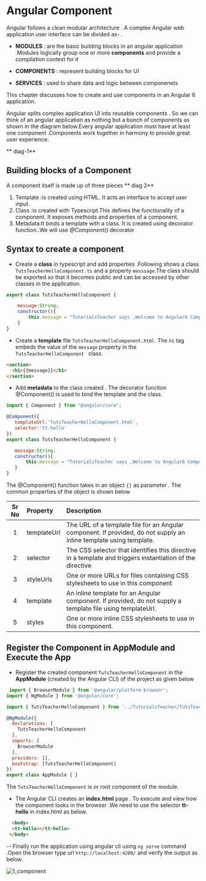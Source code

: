 # Angular Component

 <!--
 1. https://angular.io/guide/architecture
 2. http://csharp-video-tutorials.blogspot.com/2017/05/angular-2-components.html

  -->
Angular follows a clean modular architecture . A complex Angular web application user interface can be divided as- .

- **MODULES**    : are the basic building blocks in an angular application .Modules logically group one or more **components** and provide a   
                   compilation context for it  
                 
- **COMPONENTS** : represent building blocks for UI  

- **SERVICES**    : used to share  data and  logic between componenets

This chapter discusses how to create and use components in an Angular 6 application.
  
  

Angular splits complex application UI into reusable components . So we can think of an angular application as nothing but a bunch of components as shown in the diagram below.Every angular application must have at least one component .Components work together in harmony to provide great user experience.

** diag-1**


## Building blocks of a Component

A component itself is made up of three pieces
** diag 2**

1. Template :is created using HTML. It acts an interface to accept user input.
2. Class :is created with Typescript.This defines the functionality of a component. It exposes methods and properties of a component.
3. Metadata:It binds a template with a class. It is created using decorator function..We will use *@Component()* decorator


## Syntax to create a component

- Create a **class** in typescript and add properties .Following shows a class `TutsTeacherHelloComponent.ts`  and a property `messsage`.The class should be exported so that it becomes public and can be accessed by other classes in the application.

```javascript
export class TutsTeacherHelloComponent {

    message:String;
    constructor(){
        this.message = "TutorialsTeacher says ,Welcome to Angular6 Components "
    }
}

```

- Create a **template** file `TutsTeacherHelloComponent.html`. The `h1` tag embeds the value of the  `message` property in the `TutsTeacherHelloComponent ` class.

```html
<section>
  <h1>{{message}}</h1>
</section>
```

- Add **metadata** to the class created . The decorator function @Component() is used to bind the template and the class.

 ```javascript
 import { Component } from "@angular/core";

@Component({
    templateUrl:'TutsTeacherHelloComponent.html',
    selector:'tt-hello'
})
export class TutsTeacherHelloComponent {

    message:String;
    constructor(){
        this.message = "TutorialsTeacher says ,Welcome to Angular6 Components "
    }
}
 ```

 The @Component() function takes in an object `{}` as parameter . The common properties of the object is shown below

|Sr No | Property | Description       |
|:----:|:--------- |:-----------------|
| 1    |  templateUrl |The URL of a template file for an Angular component. If provided, do not supply an inline template using template.   |
| 2    | selector  |The CSS selector that identifies this directive in a template and triggers instantiation of the directive|
| 3   | styleUrls  |One or more URLs for files containing CSS stylesheets to use in this component|
| 4   | template  |An inline template for an Angular component. If provided, do not supply a template file using templateUrl.|
| 5  | styles  |One or more inline CSS stylesheets to use in this component.|

## Register the Component in AppModule and Execute the App

- Register the created component `TutsTeacherHelloComponent`  in the **AppModule** (created by the Angular CLI) of the project as given below

```javascript
 import { BrowserModule } from '@angular/platform-browser';
import { NgModule } from '@angular/core';

import { TutsTeacherHelloComponent } from '../TutorialsTeacher/TutsTeacherHelloComponent';

@NgModule({
  declarations: [
    TutsTeacherHelloComponent
  ],
  imports: [
    BrowserModule
  ],
  providers: [],
  bootstrap: [TutsTeacherHelloComponent]
})
export class AppModule { }

```
The `TutsTeacherHelloComponent` is or root component of the module.

- The Angular CLI creates an **index.html** page . To execute and view how the component looks in the browser .We need to use the selector **tt-hello** in index.html as below.

```html
  <body>
  <tt-hello></tt-hello>
 </body>

```

-- Finally run the application using angular cli using `ng serve` command .Open the browser type url `http://localhost:4200/` and verify the output as below.

![1_component](https://user-images.githubusercontent.com/9062443/46330404-721c7e80-c630-11e8-9419-67476e9764e1.png)
